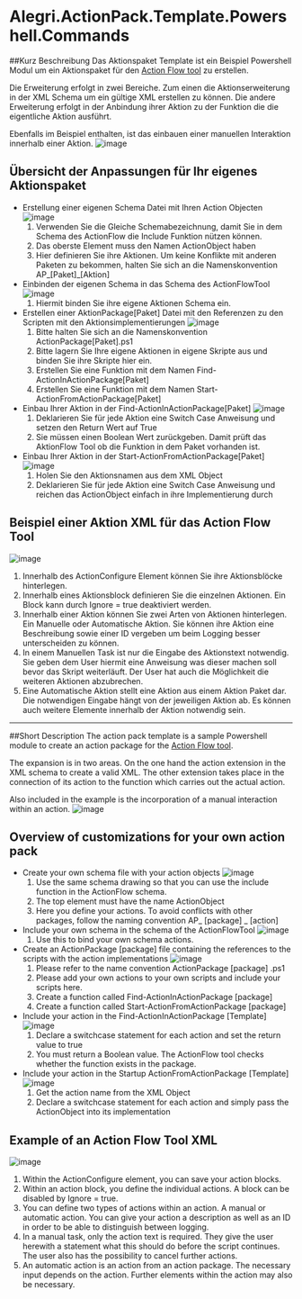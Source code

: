 # Alegri.ActionPack.Template.Powershell.Commands

##Kurz Beschreibung
Das Aktionspaket Template ist ein Beispiel Powershell Modul um ein Aktionspaket für den [Action Flow tool](https://github.com/Campergue/Alegri.ActionFlow.PowerShell.Commands) zu erstellen.

Die Erweiterung erfolgt in zwei Bereiche. Zum einen die Aktionserweiterung in der XML Schema um ein gültige XML erstellen zu können. Die andere Erweiterung erfolgt in der Anbindung ihrer Aktion zu der Funktion die die eigentliche Aktion ausführt.

Ebenfalls im Beispiel enthalten, ist das einbauen einer manuellen Interaktion innerhalb einer Aktion.
![image](https://cloud.githubusercontent.com/assets/6292190/21508246/d2f36ee6-cc7f-11e6-9d6e-4155b2453a7a.png)

## Übersicht der Anpassungen für Ihr eigenes Aktionspaket
* Erstellung einer eigenen Schema Datei mit Ihren Action Objecten
![image](https://cloud.githubusercontent.com/assets/6292190/21508101/43014124-cc7e-11e6-9d0d-f36c77fbe1aa.png)
  1. Verwenden Sie die Gleiche Schemabezeichnung, damit Sie in dem Schema des ActionFlow die Include Funktion nützen können.
  2. Das oberste Element muss den Namen ActionObject haben
  3. Hier definieren Sie ihre Aktionen. Um keine Konflikte mit anderen Paketen zu bekommen, halten Sie sich an die Namenskonvention AP_[Paket]_[Aktion]
* Einbinden der eigenen Schema in das Schema des ActionFlowTool
![image](https://cloud.githubusercontent.com/assets/6292190/21508476/a28aef70-cc81-11e6-92ba-490330e155d7.png)
  1. Hiermit binden Sie ihre eigene Aktionen Schema ein.
* Erstellen einer AktionPackage[Paket] Datei mit den Referenzen zu den Scripten mit den Aktionsimplementierungen
![image](https://cloud.githubusercontent.com/assets/6292190/21508600/97a86f32-cc82-11e6-803e-f0dcc4c68c5e.png)
  1. Bitte halten Sie sich an die Namenskonvention ActionPackage[Paket].ps1
  2. Bitte lagern Sie Ihre eigene Aktionen in eigene Skripte aus und binden Sie ihre Skripte hier ein.
  3. Erstellen Sie eine Funktion mit dem Namen Find-ActionInActionPackage[Paket]
  4. Erstellen Sie eine Funktion mit dem Namen Start-ActionFromActionPackage[Paket]
* Einbau Ihrer Aktion in der Find-ActionInActionPackage[Paket]
![image](https://cloud.githubusercontent.com/assets/6292190/21508762/e8cde71a-cc83-11e6-96aa-a727c8505f7d.png)
  1. Deklarieren Sie für jede Aktion eine Switch Case Anweisung und setzen den Return Wert auf True
  2. Sie müssen einen Boolean Wert zurückgeben. Damit prüft das AktionFlow Tool ob die Funktion in dem Paket vorhanden ist.
* Einbau Ihrer Aktion in der Start-ActionFromActionPackage[Paket]
![image](https://cloud.githubusercontent.com/assets/6292190/21509057/e3b9b946-cc85-11e6-9ddf-c09c06fdc4a5.png)
  1. Holen Sie den Aktionsnamen aus dem XML Object
  2. Deklarieren Sie für jede Aktion eine Switch Case Anweisung und reichen das ActionObject einfach in ihre Implementierung durch

## Beispiel einer Aktion XML für das Action Flow Tool
![image](https://cloud.githubusercontent.com/assets/6292190/21509295/dc3e2330-cc87-11e6-8de2-dc5ffe5d596f.png)
  1. Innerhalb des ActionConfigure Element können Sie ihre Aktionsblöcke hinterlegen. 
  2. Innerhalb eines Aktionsblock definieren Sie die einzelnen Aktionen. Ein Block kann durch Ignore = true deaktiviert werden. 
  3. Innerhalb einer Aktion können Sie zwei Arten von Aktionen hinterlegen. Ein Manuelle oder Automatische Aktion. Sie können ihre Aktion eine Beschreibung sowie einer ID vergeben um beim Logging besser unterscheiden zu können.
  4. In einem Manuellen Task ist nur die Eingabe des Aktionstext notwendig. Sie geben dem User hiermit eine Anweisung was dieser machen soll bevor das Skript weiterläuft. Der User hat auch die Möglichkeit die weiteren Aktionen abzubrechen.
  5. Eine Automatische Aktion stellt eine Aktion aus einem Aktion Paket dar. Die notwendigen Eingabe hängt von der jeweiligen Aktion ab. Es können auch weitere Elemente innerhalb der Aktion notwendig sein. 
  
---

##Short Description
The action pack template is a sample Powershell module to create an action package for the 
[Action Flow tool](https://github.com/Campergue/Alegri.ActionFlow.PowerShell.Commands).

The expansion is in two areas. On the one hand the action extension in the XML schema to create a valid XML. The other extension takes place in the connection of its action to the function which carries out the actual action.

Also included in the example is the incorporation of a manual interaction within an action.
![image](https://cloud.githubusercontent.com/assets/6292190/21508246/d2f36ee6-cc7f-11e6-9d6e-4155b2453a7a.png)

## Overview of customizations for your own action pack
* Create your own schema file with your action objects
![image](https://cloud.githubusercontent.com/assets/6292190/21508101/43014124-cc7e-11e6-9d0d-f36c77fbe1aa.png)
  1. Use the same schema drawing so that you can use the include function in the ActionFlow schema.
  2. The top element must have the name ActionObject
  3. Here you define your actions. To avoid conflicts with other packages, follow the naming convention AP_ [package] _ [action]
* Include your own schema in the schema of the ActionFlowTool
![image](https://cloud.githubusercontent.com/assets/6292190/21508476/a28aef70-cc81-11e6-92ba-490330e155d7.png)
  1. Use this to bind your own schema actions.
* Create an ActionPackage [package] file containing the references to the scripts with the action implementations
![image](https://cloud.githubusercontent.com/assets/6292190/21508600/97a86f32-cc82-11e6-803e-f0dcc4c68c5e.png)
  1. Please refer to the name convention ActionPackage [package] .ps1
  2. Please add your own actions to your own scripts and include your scripts here.
  3. Create a function called Find-ActionInActionPackage [package]
  4. Create a function called Start-ActionFromActionPackage [package]
* Include your action in the Find-ActionInActionPackage [Template]
![image](https://cloud.githubusercontent.com/assets/6292190/21508762/e8cde71a-cc83-11e6-96aa-a727c8505f7d.png)
  1. Declare a switchcase statement for each action and set the return value to true
  2. You must return a Boolean value. The ActionFlow tool checks whether the function exists in the package.
* Include your action in the Startup ActionFromActionPackage [Template]
![image](https://cloud.githubusercontent.com/assets/6292190/21509057/e3b9b946-cc85-11e6-9ddf-c09c06fdc4a5.png)
  1. Get the action name from the XML Object
  2. Declare a switchcase statement for each action and simply pass the ActionObject into its implementation

## Example of an Action Flow Tool XML
![image](https://cloud.githubusercontent.com/assets/6292190/21509295/dc3e2330-cc87-11e6-8de2-dc5ffe5d596f.png)
  1. Within the ActionConfigure element, you can save your action blocks.
  2. Within an action block, you define the individual actions. A block can be disabled by Ignore = true.
  3. You can define two types of actions within an action. A manual or automatic action. You can give your action a description as well as an ID in order to be able to distinguish between logging.
  4. In a manual task, only the action text is required. They give the user herewith a statement what this should do before the script continues. The user also has the possibility to cancel further actions.
  5. An automatic action is an action from an action package. The necessary input depends on the action. Further elements within the action may also be necessary.
